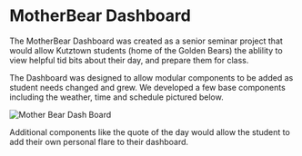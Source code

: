 # MotherBear Dashboard

The MotherBear Dashboard was created as a senior seminar project that would allow Kutztown students (home of the Golden Bears) the ablility to view helpful tid bits about their day, and prepare them for class.

The Dashboard was designed to allow modular components to be added as student needs changed and grew. We developed a few base components including the weather, time and schedule pictured below.

![Mother Bear Dash Board](https://i.imgur.com/GcIdnIz.png)

Additional components like the quote of the day would allow the student to add their own personal flare to their dashboard. 

